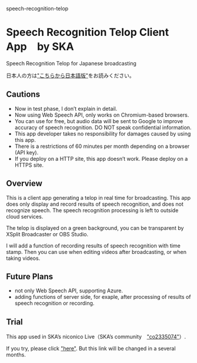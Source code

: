 speech-recognition-telop

# Speech Recognition Telop Client App　by SKA

Speech Recognition Telop for Japanese broadcasting

日本人の方は["こちらから日本語版"](./README.md)をお読みください。


## Cautions

- Now in test phase, I don’t explain in detail.
- Now using Web Speech API, only works on Chromium-based browsers.
- You can use for free, but audio data will be sent to Google to improve accuracy of speech recognition. DO NOT speak confidential information.
- This app developer takes no responsibility for damages caused by using this app.
- There is a restrictions of 60 minutes per month depending on a browser (API key).
- If you deploy on a HTTP site, this app doesn’t work. Please deploy on a HTTPS site.


## Overview

This is a client app generating a telop in real time for broadcasting. This app does only display and record results of speech recognition, and does not recognize speech. The speech recognition processing is left to outside cloud services.

The telop is displayed on a green background, you can be transparent by XSplit Broadcaster or OBS Studio.

I will add a function of recording results of speech recognition with time stamp. Then you can use when editing videos after broadcasting, or when taking videos.


## Future Plans

- not only Web Speech API, supporting Azure.
- adding functions of server side, for exaple, after processing of results of speech recognition or recording.


## Trial

This app used in SKA’s niconico Live（SKA’s community　["co2335074"](https://com.nicovideo.jp/community/co2335074)）.

If you try, please click ["here"](https://skasapp.github.io/speech-recognition-telop/web-speech/index.html). But this link will be changed in a several months.
